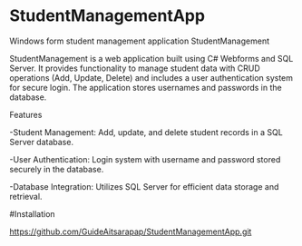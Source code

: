 # StudentManagementApp
 Windows form student management application
StudentManagement

StudentManagement is a web application built using C# Webforms and SQL Server. It provides functionality to manage student data with CRUD operations (Add, Update, Delete) and includes a user authentication system for secure login. The application stores usernames and passwords in the database.

Features




-Student Management: Add, update, and delete student records in a SQL Server database.



-User Authentication: Login system with username and password stored securely in the database.



-Database Integration: Utilizes SQL Server for efficient data storage and retrieval.

#Installation

https://github.com/GuideAitsarapap/StudentManagementApp.git
